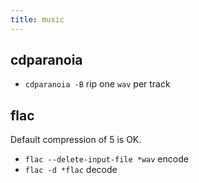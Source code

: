 ```yaml
---
title: music
---
```

## cdparanoia
- `cdparanoia -B` rip one `wav` per track

## flac
Default compression of 5 is OK.
- `flac --delete-input-file *wav` encode
- `flac -d *flac` decode

